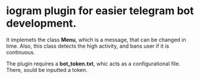 <h1>iogram plugin for easier telegram bot development.</h1>

<p>It implemets the class <b>Menu</b>, which is a message, that can be changed in time. Also, this class detects the high activity, and bans user if it is continuous.</p>

<p>The plugin requires a <b>bot_token.txt</b>, whic acts as a configurational file. There, sould be inputted a token.</p>
